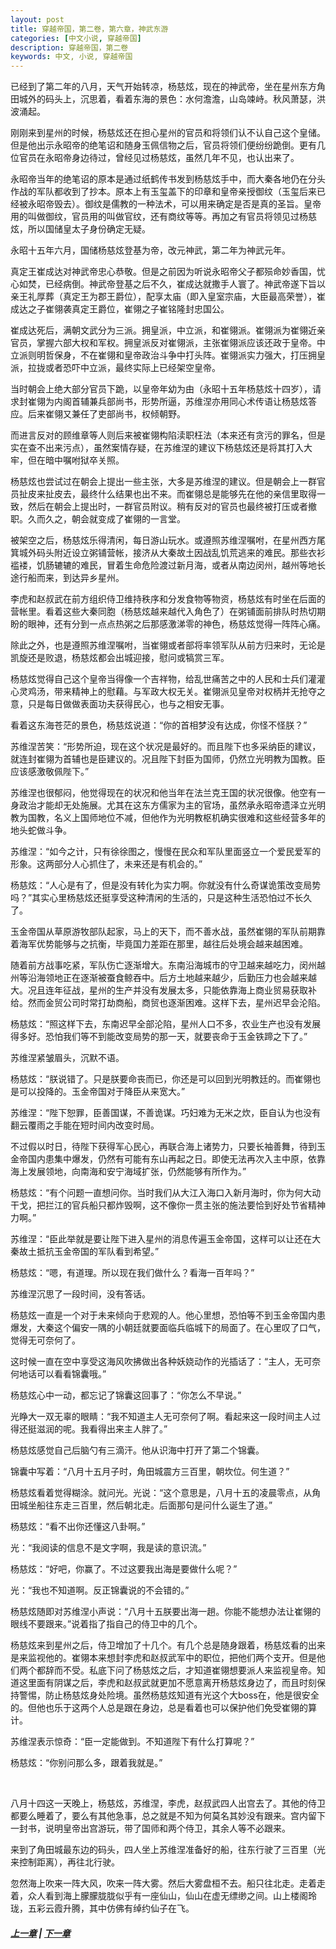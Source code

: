 ```yaml
---
layout: post
title: 穿越帝国，第二卷，第六章，神武东游
categories: [中文小说, 穿越帝国]
description: 穿越帝国，第二卷
keywords: 中文, 小说, 穿越帝国
---
```


已经到了第二年的八月，天气开始转凉，杨慈炫，现在的神武帝，坐在星州东方角田城外的码头上，沉思着，看着东海的景色：水何澹澹，山岛竦峙。秋风萧瑟，洪波涌起。

刚刚来到星州的时候，杨慈炫还在担心星州的官员和将领们认不认自己这个皇储。但是他出示永昭帝的绝笔诏和随身玉佩信物之后，官员将领们便纷纷跪倒。更有几位官员在永昭帝身边待过，曾经见过杨慈炫，虽然几年不见，也认出来了。

永昭帝当年的绝笔诏的原本是通过纸鹤传书发到杨慈炫手中，而大秦各地仍在分头作战的军队都收到了抄本。原本上有玉玺盖下的印章和皇帝亲授御纹（玉玺后来已经被永昭帝毁去）。御纹是儒教的一种法术，可以用来确定是否是真的圣旨。皇帝用的叫做御纹，官员用的叫做官纹，还有商纹等等。再加之有官员将领见过杨慈炫，所以国储皇太子身份确定无疑。

永昭十五年六月，国储杨慈炫登基为帝，改元神武，第二年为神武元年。

真定王崔成达对神武帝忠心恭敬。但是之前因为听说永昭帝父子都殒命妙香国，忧心如焚，已经病倒。神武帝登基之后不久，崔成达就撒手人寰了。神武帝遂下旨以亲王礼厚葬（真定王为郡王爵位），配享太庙（即入皇室宗庙，大臣最高荣誉），崔成达之子崔翎袭真定王爵位，崔翎之子崔铭隆封忠国公。

崔成达死后，满朝文武分为三派。拥皇派，中立派，和崔翎派。崔翎派为崔翎近亲官员，掌握六部大权和军权。拥皇派反对崔翎派，主张崔翎派应该还政于皇帝。中立派则明哲保身，不在崔翎和皇帝政治斗争中打头阵。崔翎派实力强大，打压拥皇派，拉拢或者恐吓中立派，最终实际上已经架空皇帝。

当时朝会上绝大部分官员下跪，以皇帝年幼为由（永昭十五年杨慈炫十四岁），请求封崔翎为内阁首辅兼兵部尚书，形势所逼，苏维涅亦用同心术传语让杨慈炫答应。后来崔翎又兼任了吏部尚书，权倾朝野。

而进言反对的顾维章等人则后来被崔翎构陷渎职枉法（本来还有贪污的罪名，但是实在查不出来污点），虽然案情存疑，在苏维涅的建议下杨慈炫还是将其打入大牢，但在暗中嘱咐狱卒关照。

杨慈炫也尝试过在朝会上提出一些主张，大多是苏维涅的建议。但是朝会上一群官员扯皮来扯皮去，最终什么结果也出不来。而崔翎总是能够先在他的亲信里取得一致，然后在朝会上提出时，一群官员附议。稍有反对的官员也最终被打压或者撤职。久而久之，朝会就变成了崔翎的一言堂。

被架空之后，杨慈炫乐得清闲，每日游山玩水。或遵照苏维涅嘱咐，在星州西方尾箕城外码头附近设立粥铺营帐，接济从大秦故土因战乱饥荒逃来的难民。那些衣衫褴褛，饥肠辘辘的难民，冒着生命危险渡过新月海，或者从南边闵州，越州等地长途行船而来，到达异乡星州。

李虎和赵叔武在前方组织侍卫维持秩序和分发食物等物资，杨慈炫有时坐在后面的营帐里。看着这些大秦同胞（杨慈炫越来越代入角色了）在粥铺面前排队时热切期盼的眼神，还有分到一点点热粥之后那感激涕零的神色，杨慈炫觉得一阵阵心痛。

除此之外，也是遵照苏维涅嘱咐，当崔翎或者部将率领军队从前方归来时，无论是凯旋还是败退，杨慈炫都会出城迎接，慰问或犒赏三军。

杨慈炫觉得自己这个皇帝当得像一个吉祥物，给乱世痛苦之中的人民和士兵们灌灌心灵鸡汤，带来精神上的慰藉。与军政大权无关。崔翎派见皇帝对权柄并无抢夺之意，只是每日做做表面功夫获得民心，也与之相安无事。

看着这东海苍茫的景色，杨慈炫说道：“你的首相梦没有达成，你怪不怪朕？”

苏维涅苦笑：“形势所迫，现在这个状况是最好的。而且陛下也多采纳臣的建议，就连封崔翎为首辅也是臣建议的。况且陛下封臣为国师，仍然立光明教为国教。臣应该感激敬佩陛下。”

苏维涅也很郁闷，他觉得现在的状况和他当年在法兰克王国的状况很像。他空有一身政治才能却无处施展。尤其在这东方儒家为主的官场，虽然承永昭帝遗泽立光明教为国教，名义上国师地位不减，但他作为光明教枢机确实很难和这些经营多年的地头蛇做斗争。

苏维涅：“如今之计，只有徐徐图之，慢慢在民众和军队里面竖立一个爱民爱军的形象。这两部分人心抓住了，未来还是有机会的。”

杨慈炫：“人心是有了，但是没有转化为实力啊。你就没有什么奇谋诡策改变局势吗？”其实心里杨慈炫还挺享受这种清闲的生活的，只是这种生活恐怕过不长久了。

玉金帝国从草原游牧部队起家，马上的天下，而不善水战，虽然崔翎的军队前期靠着海军优势能够与之抗衡，毕竟国力差距在那里，越往后处境会越来越困难。

随着前方战事吃紧，军队伤亡逐渐增大。东南沿海城市的守卫越来越吃力，闵州越州等沿海领地正在逐渐被蚕食鲸吞中。后方土地越来越少，后勤压力也会越来越大。况且连年征战，星州的生产并没有发展太多，只能依靠海上商业贸易获取补给。然而金贸公司时常打劫商船，商贸也逐渐困难。这样下去，星州迟早会沦陷。

杨慈炫：“照这样下去，东南迟早全部沦陷，星州人口不多，农业生产也没有发展得多好。恐怕我们等不到能改变局势的那一天，就要丧命于玉金铁蹄之下了。”

苏维涅紧皱眉头，沉默不语。

杨慈炫：“朕说错了。只是朕要命丧而已，你还是可以回到光明教廷的。而崔翎也是可以投降的。玉金帝国对于降臣从来宽大。”

苏维涅：“陛下恕罪，臣善国谋，不善诡谋。巧妇难为无米之炊，臣自认为也没有翻云覆雨之手能在短时间内改变时局。

不过假以时日，待陛下获得军心民心，再联合海上诸势力，只要长袖善舞，待到玉金帝国内患集中爆发，仍然有可能有东山再起之日。即使无法再次入主中原，依靠海上发展领地，向南海和安宁海域扩张，仍然能够有所作为。”

杨慈炫：“有个问题一直想问你。当时我们从大江入海口入新月海时，你为何大动干戈，把拦江的官兵船只都炸毁啊，这不像你一贯主张的施法要恰到好处节省精神力啊。”

苏维涅：“臣此举就是要让陛下进入星州的消息传遍玉金帝国，这样可以让还在大秦故土抵抗玉金帝国的军队看到希望。”

杨慈炫：“嗯，有道理。所以现在我们做什么？看海一百年吗？”

苏维涅沉思了一段时间，没有答话。

杨慈炫一直是一个对于未来倾向于悲观的人。他心里想，恐怕等不到玉金帝国内患爆发，大秦这个偏安一隅的小朝廷就要面临兵临城下的局面了。在心里叹了口气，觉得无可奈何了。

这时候一直在空中享受这海风吹拂做出各种妖娆动作的光插话了：“主人，无可奈何地话可以看看锦囊哦。”

杨慈炫心中一动，都忘记了锦囊这回事了：“你怎么不早说。”

光睁大一双无辜的眼睛：“我不知道主人无可奈何了啊。看起来这一段时间主人过得还挺滋润的呢。我看得出来主人胖了。”

杨慈炫感觉自己后脑勺有三滴汗。他从识海中打开了第二个锦囊。

锦囊中写着：“八月十五月子时，角田城震方三百里，朝坎位。何生道？”

杨慈炫看着觉得糊涂。就问光。光说：“这个意思是，八月十五的凌晨零点，从角田城坐船往东走三百里，然后朝北走。后面那句是问什么诞生了道。”

杨慈炫：“看不出你还懂这八卦啊。”

光：“我阅读的信息不是文字啊，我是读的意识流。”

杨慈炫：“好吧，你赢了。不过这要我出海是要做什么呢？”

光：“我也不知道啊。反正锦囊说的不会错的。”

杨慈炫随即对苏维涅小声说：“八月十五朕要出海一趟。你能不能想办法让崔翎的眼线不要跟来。”说着指了指自己的侍卫中的几个。

杨慈炫来到星州之后，侍卫增加了十几个。有几个总是随身跟着，杨慈炫看的出来是来监视他的。崔翎本来想封李虎和赵叔武军中的职位，把他们两个支开。但是他们两个都辞而不受。私底下问了杨慈炫之后，才知道崔翎想要派人来监视皇帝。知道这里面有阴谋之后，李虎和赵叔武就更加不愿意离开杨慈炫身边了，而且时刻保持警惕，防止杨慈炫身处险境。虽然杨慈炫知道有光这个大boss在，他是很安全的。但他也乐于这两个人总是跟在身边，总是看着也可以保护他们免受崔翎的算计。

苏维涅表示惊奇：“臣一定能做到。不知道陛下有什么打算呢？”

杨慈炫：“你别问那么多，跟着我就是。”

<br>

八月十四这一天晚上，杨慈炫，苏维涅，李虎，赵叔武四人出宫去了。其他的侍卫都要么睡着了，要么有其他急事，总之就是不知为何莫名其妙没有跟来。宫内留下一封书，说明皇帝出宫游玩，带了国师和两个侍卫，其余人等不必跟来。

来到了角田城最东边的码头，四人坐上苏维涅准备好的船，往东行驶了三百里（光来控制距离），再往北行驶。

忽然海上吹来一阵大风，吹来一阵大雾。然后大雾盘桓不去。船只往北走。走着走着，众人看到海上朦朦胧胧似乎有一座仙山，仙山在虚无缥缈之间。山上楼阁玲珑，五彩云霞升腾，其中仿佛有绰约仙子在飞。

##### [上一章](/2020/03/28/TimeTravellerEmpire-2-5/) | [下一章](/2020/03/31/TimeTravellerEmpire-2-7/)